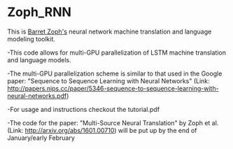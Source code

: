 # Zoph_RNN
This is <a href="http://barretzoph.github.io/">Barret Zoph's</a> neural network machine translation and language modeling toolkit.

-This code allows for multi-GPU parallelization of LSTM machine translation and language models. 

-The multi-GPU parallelization scheme is similar to that used in the Google paper: "Sequence to Sequence Learning with Neural Networks" (Link: http://papers.nips.cc/paper/5346-sequence-to-sequence-learning-with-neural-networks.pdf)


-For usage and instructions checkout the tutorial.pdf

-The code for the paper: "Multi-Source Neural Translation" by Zoph et al. (Link: http://arxiv.org/abs/1601.00710) will be put up by the end of January/early February
